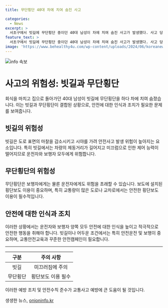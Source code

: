 ```yaml
---
title: 무단횡단 40대 차에 치여 숨진 사고

categories:
  - News
excerpt: >
  서초구에서 빗길에 무단횡단 중이던 40대 남성이 차에 치여 숨진 사고가 발생했다. 사고 당시에는 운전자들이 규정 속도를 위반하지 않았으며 음주나 마약과는 무관한 것으로 조사됐다. 숨진 피해자는 회식을 마치고 집으로 돌아가던 중이었던 직장인이었다. 경찰은 운전자의 과실 여부 및 사건 경위를 조사 중이다.
feature_text: >
  서초구에서 빗길에 무단횡단 중이던 40대 남성이 차에 치여 숨진 사고가 발생했다. 사고 당시에는 운전자들이 규정 속도를 위반하지 않았으며 음주나 마약과는 무관한 것으로 조사됐다. 숨진 피해자는 회식을 마치고 집으로 돌아가던 중이었던 직장인이었다. 경찰은 운전자의 과실 여부 및 사건 경위를 조사 중이다.
image: 'https://www.behealthy4u.com/wp-content/uploads/2024/06/koreanews.jpg'
---
```


<p><img src="https://www.behealthy4u.com/wp-content/uploads/2024/06/koreanews.jpg" alt="info 속보" /></p>

<h1>사고의 위험성: 빗길과 무단횡단</h1>

<p data-ke-size="size16">회식을 마치고 집으로 돌아가던 40대 남성이 빗길에 무단횡단을 하다 차에 치여 숨졌습니다. 이는 빗길과 무단횡단이 결합된 상황으로, 안전에 대한 인식과 조치가 필요한 문제를 보여줍니다.</p>

<h2>빗길의 위험성</h2>

<p data-ke-size="size16">빗길은 도로 표면의 마찰을 감소시키고 시야를 가려 안전사고 발생 위험이 높아지는 요소입니다. 특히 빗길에서는 차량의 제동거리가 길어지고 미끄럼으로 인한 제어 능력이 떨어지므로 운전자와 보행자 모두에게 위험합니다.</p>

<h2>무단횡단의 위험성</h2>

<p data-ke-size="size16">무단횡단은 보행자에게는 물론 운전자에게도 위험을 초래할 수 있습니다. 보도에 설치된 횡단보도 이용이 중요하며, 특히 교통량이 많은 도로나 교차로에서는 안전한 횡단보도 이용이 필수적입니다.</p>

<h2>안전에 대한 인식과 조치</h2>

<p data-ke-size="size16">이러한 상황에서는 운전자와 보행자 양쪽 모두 안전에 대한 인식을 높이고 적극적으로 안전한 행동을 취해야 합니다. 빗길이나 어두운 조건에서는 특히 안전운전 및 보행이 중요하며, 교통안전교육과 꾸준한 안전캠페인이 필요합니다.</p>

<hr>

<table>
    <thead>
        <tr>
            <th style="text-align: center;">구분</th>
            <th style="text-align: center;">주의 사항</th>
        </tr>
    </thead>
    <tbody>
        <tr>
            <td style="text-align: center;">빗길</td>
            <td style="text-align: center;">미끄러짐에 주의</td>
        </tr>
        <tr>
            <td style="text-align: center;">무단횡단</td>
            <td style="text-align: center;">횡단보도 이용 필수</td>
        </tr>
    </tbody>
</table>

<p data-ke-size="size16">이러한 예방 조치 및 안전수칙 준수가 교통사고 예방에 큰 도움이 될 것입니다.</p>
생생한 뉴스, <a href="https://onioninfo.kr" rel="dofollow">onioninfo.kr</a>


